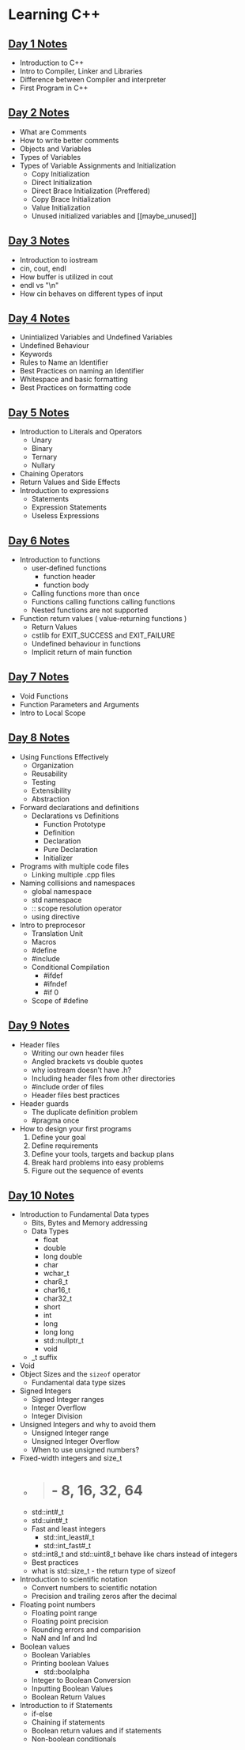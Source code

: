 # Learning C++
## [Day 1 Notes](./Day1/day1_notes.md)  
* Introduction to C++
* Intro to Compiler, Linker and Libraries
* Difference between Compiler and interpreter
* First Program in C++
## [Day 2 Notes](./Day2/day2_notes.md)  
* What are Comments
* How to write better comments
* Objects and Variables
* Types of Variables
* Types of Variable Assignments and Initialization
    * Copy Initialization
    * Direct Initialization
    * Direct Brace Initialization (Preffered)
    * Copy Brace Initialization
    * Value Initialization
    * Unused initialized variables and [[maybe_unused]]
## [Day 3 Notes](./Day3/day3_notes.md) 
* Introduction to iostream
* cin, cout, endl
* How buffer is utilized in cout
* endl vs "\n"
* How cin behaves on different types of input

## [Day 4 Notes](./Day4/day4_notes.md) 
* Unintialized Variables and Undefined Variables
* Undefined Behaviour
* Keywords
* Rules to Name an Identifier
* Best Practices on naming an Identifier
* Whitespace and basic formatting
* Best Practices on formatting code

## [Day 5 Notes](./Day5/day5_notes.md) 
* Introduction to Literals and Operators
    * Unary
    * Binary
    * Ternary
    * Nullary
* Chaining Operators
* Return Values and Side Effects
* Introduction to expressions
    * Statements
    * Expression Statements
    * Useless Expressions

## [Day 6 Notes](./Day6/day6_notes.md)
* Introduction to functions
    * user-defined functions
        * function header
        * function body
    * Calling functions more than once
    * Functions calling functions calling functions
    * Nested functions are not supported
* Function return values ( value-returning functions )
    * Return Values
    * cstlib for EXIT_SUCCESS and EXIT_FAILURE
    * Undefined behaviour in functions
    * Implicit return of main function
## [Day 7 Notes](./Day7/day7_notes.md)
* Void Functions
* Function Parameters and Arguments
* Intro to Local Scope

## [Day 8 Notes](./Day8/day8_notes.md)
* Using Functions Effectively
    * Organization
    * Reusability
    * Testing
    * Extensibility
    * Abstraction
* Forward declarations and definitions
    * Declarations vs Definitions
        * Function Prototype
        * Definition
        * Declaration
        * Pure Declaration
        * Initializer
* Programs with multiple code files
    * Linking multiple .cpp files
* Naming collisions and namespaces
    * global namespace
    * std namespace
    * :: scope resolution operator
    * using directive
* Intro to preprocesor
    * Translation Unit
    * Macros
    * #define
    * #include
    * Conditional Compilation 
        * #ifdef
        * #ifndef
        * #if 0
    * Scope of #define

## [Day 9 Notes](./Day9/day9_notes.md)
* Header files
    * Writing our own header files
    * Angled brackets vs double quotes
    * why iostream doesn't have .h?
    * Including header files from other directories
    * #include order of files
    * Header files best practices
* Header guards
    * The duplicate definition problem
    * #pragma once
* How to design your first programs
    1. Define your goal
    2. Define requirements
    3. Define your tools, targets and backup plans
    4. Break hard problems into easy problems
    5. Figure out the sequence of events

## [Day 10 Notes](./Day9/day10_notes.md)
* Introduction to Fundamental Data types
    * Bits, Bytes and Memory addressing
    * Data Types
        * float
        * double
        * long double
        * char
        * wchar_t
        * char8_t
        * char16_t
        * char32_t
        * short
        * int
        * long
        * long long
        * std::nullptr_t
        * void
    * _t suffix
* Void
* Object Sizes and the `sizeof` operator
    * Fundamental data type sizes
* Signed Integers
    * Signed Integer ranges
    * Integer Overflow
    * Integer Division
* Unsigned Integers and why to avoid them
    * Unsigned Integer range
    * Unsigned Integer Overflow
    * When to use unsigned numbers?
* Fixed-width integers and size_t
    * > # - 8, 16, 32, 64
    * std::int#_t
    * std::uint#_t
    * Fast and least integers
        * std::int_least#_t
        * std::int_fast#_t
    * std::int8_t and std::uint8_t behave like chars instead of integers
    * Best practices
    * what is std::size_t - the return type of sizeof
* Introduction to scientific notation
    * Convert numbers to scientific notation
    * Precision and trailing zeros after the decimal
* Floating point numbers
    * Floating point range
    * Floating point precision
    * Rounding errors and comparision
    * NaN and Inf and Ind
* Boolean values
    * Boolean Variables
    * Printing boolean Values
        * std::boolalpha
    * Integer to Boolean Conversion
    * Inputting Boolean Values
    * Boolean Return Values
* Introduction to if Statements
    * if-else
    * Chaining if statements
    * Boolean return values and if statements
    * Non-boolean conditionals